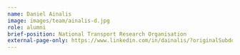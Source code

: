 ```yaml
---
name: Daniel Ainalis
image: images/team/ainalis-d.jpg
role: alumni
brief-position: National Transport Research Organisation 
external-page-only: https://www.linkedin.com/in/dainalis/?originalSubdomain=uk
---
```


